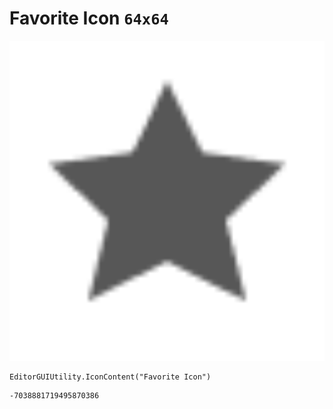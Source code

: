 # Favorite Icon `64x64`
<img src="/img/Favorite%20Icon.png" width=512 height=512>

``` CSharp
EditorGUIUtility.IconContent("Favorite Icon")
```
```
-7038881719495870386
```
